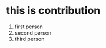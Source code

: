 <h1>this is contribution</h1>
  
  <ol>
  <li>first person</li>
  <li>second person</li>
  <li>third person</li>
    </ol
